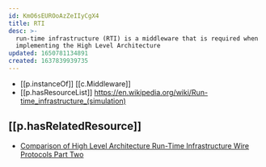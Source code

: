 ```yaml
---
id: KmO6sEUROoAzZeIIyCgX4
title: RTI
desc: >-
  run-time infrastructure (RTI) is a middleware that is required when
  implementing the High Level Architecture
updated: 1650781134891
created: 1637839939735
---
```




- [[p.instanceOf]] [[c.Middleware]]
- [[p.hasResourceList]] https://en.wikipedia.org/wiki/Run-time_infrastructure_(simulation)

## [[p.hasRelatedResource]]

- [Comparison of High Level Architecture
Run-Time Infrastructure Wire Protocols
Part Two](https://www.sisostds.org/DesktopModules/Bring2mind/DMX/API/Entries/Download?Command=Core_Download&EntryId=42344&PortalId=0&TabId=105)